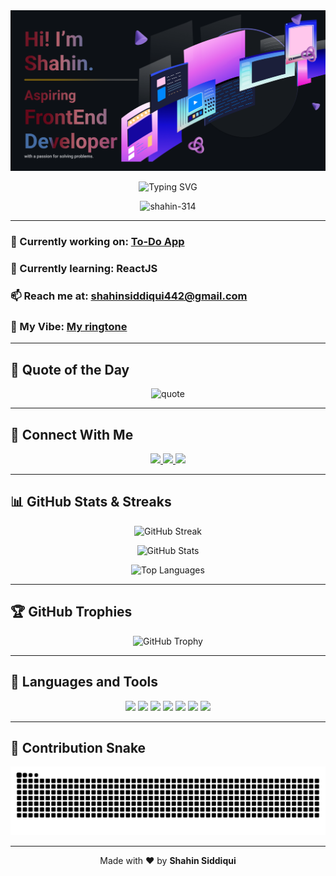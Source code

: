 <div align="center">
  <img src="https://raw.githubusercontent.com/shahin-314/shahin-314/main/github%20banner.png" alt="Banner" width="800"/>
</div>

<p align="center">
  <img src="https://readme-typing-svg.herokuapp.com?font=Fira+Code&weight=500&size=25&duration=4000&pause=1000&center=true&vCenter=true&width=500&lines=Hi+%F0%9F%91%8B%2C+I'm+Shahin+Siddiqui;Frontend+Developer+from+India;React+%7C+JavaScript+%7C+C%2B%2B;Let’s+Build+Something+Cool!" alt="Typing SVG" />
</p>

<p align="center">
  <img src="https://komarev.com/ghpvc/?username=shahin-314&label=Profile%20views&color=0e75b6&style=flat" alt="shahin-314" />
</p>

---

### 🔭 Currently working on: [To-Do App](https://todo-6ooxtshn4-shahins-projects-430e94f7.vercel.app/)
### 🌱 Currently learning: **ReactJS**
### 📫 Reach me at: **shahinsiddiqui442@gmail.com**
### 🎵 My Vibe: [My ringtone](https://raw.githubusercontent.com/shahin-314/shahin-314/main/dibo_bolley.mp3)

---

## 📖 Quote of the Day
<p align="center">
  <img src="https://quotes-github-readme.vercel.app/api?type=horizontal&theme=dark" alt="quote" />
</p>

---

## 📡 Connect With Me
<p align="center">
  <a href="https://www.linkedin.com/in/shahin-siddiqui-b78527217/" target="_blank">
    <img src="https://img.shields.io/badge/LinkedIn-blue?style=for-the-badge&logo=linkedin&logoColor=white" />
  </a>
<a href="https://www.naukri.com/code360/profile/960a52ed-4f3e-4069-bba2-a4b83e50132f" target="_blank">
    <img src="https://img.shields.io/badge/Coding Ninjas-FF5722?style=for-the-badge&logo=codeforces&logoColor=white" />
  </a>
  <a href="https://leetcode.com/u/shahin_143/" target="_blank">
    <img src="https://img.shields.io/badge/LeetCode-FFA116?style=for-the-badge&logo=leetcode&logoColor=black" />
  </a>
</p>

---

## 📊 GitHub Stats & Streaks

<p align="center">
  <img src="https://github-readme-streak-stats.herokuapp.com?user=shahin-314&theme=dark&date_format=M%20j%5B%2C%20Y%5D" alt="GitHub Streak" />
</p>

<p align="center">
  <img src="https://github-readme-stats.vercel.app/api?username=shahin-314&show_icons=true&theme=tokyonight" alt="GitHub Stats" />
</p>

<p align="center">
  <img src="https://github-readme-stats.vercel.app/api/top-langs/?username=shahin-314&layout=compact&theme=tokyonight" alt="Top Languages" />
</p>

---

## 🏆 GitHub Trophies
<p align="center">
  <img src="https://github-profile-trophy.vercel.app/?username=shahin-314&theme=darkhub" alt="GitHub Trophy" />
</p>

---

## 🚀 Languages and Tools

<p align="center">
  <img src="https://img.shields.io/badge/HTML5-E34F26?style=for-the-badge&logo=html5&logoColor=white"/>
  <img src="https://img.shields.io/badge/CSS3-1572B6?style=for-the-badge&logo=css3&logoColor=white"/>
  <img src="https://img.shields.io/badge/JavaScript-F7DF1E?style=for-the-badge&logo=javascript&logoColor=black"/>
  <img src="https://img.shields.io/badge/React-20232A?style=for-the-badge&logo=react&logoColor=61DAFB"/>
  <img src="https://img.shields.io/badge/Figma-F24E1E?style=for-the-badge&logo=figma&logoColor=white"/>
  <img src="https://img.shields.io/badge/Git-F05032?style=for-the-badge&logo=git&logoColor=white"/>
  <img src="https://img.shields.io/badge/C%2B%2B-00599C?style=for-the-badge&logo=c%2B%2B&logoColor=white"/>
</p>

---

## 🐍 Contribution Snake

<div align="center">
  <img src="https://raw.githubusercontent.com/shahin-314/shahin-314/output/github-contribution-grid-snake.svg" alt="Contribution Snake Animation" />
</div>

---

<p align="center">
  Made with ❤️ by <b>Shahin Siddiqui</b>
</p>
